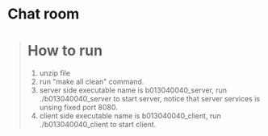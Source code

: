 Chat room
==========

> # How to run #
>	1. unzip file
>	2. run "make all clean" command.
>	3. server side executable name is b013040040_server, 
>	   run ./b013040040_server to start server, notice that server services is unsing fixed port 8080.
>	4. client side executable name is b013040040_client, 
>	   run ./b013040040_client to start client.
